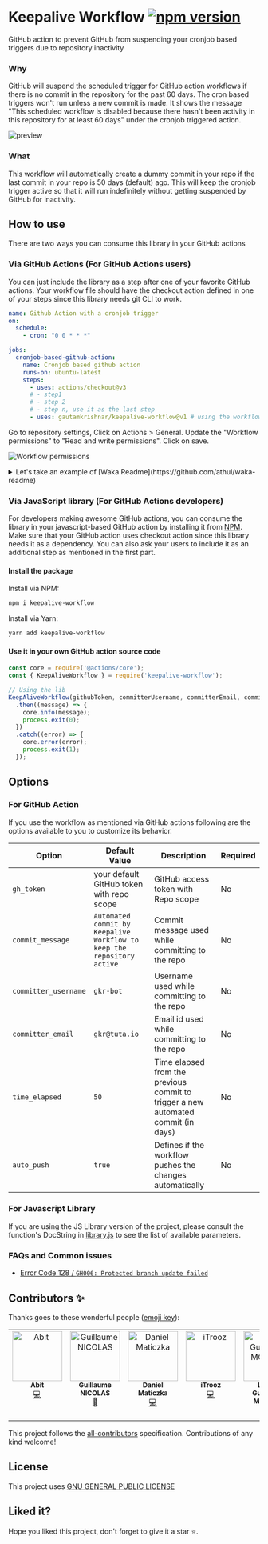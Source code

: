 # Keepalive Workflow [![npm version](https://badge.fury.io/js/keepalive-workflow.svg)](https://badge.fury.io/js/keepalive-workflow)
GitHub action to prevent GitHub from suspending your cronjob based triggers due to repository inactivity

### Why
GitHub will suspend the scheduled trigger for GitHub action workflows if there is no commit in the repository for the past 60 days. The cron based triggers won't run unless a new commit is made. It shows the message "This scheduled workflow is disabled because there hasn't been activity in this repository for at least 60 days" under the cronjob triggered action.

![preview](https://user-images.githubusercontent.com/8397274/105174930-4303e100-5b49-11eb-90ed-95a55697582f.png)

### What
This workflow will automatically create a dummy commit in your repo if the last commit in your repo is 50 days (default) ago.
This will keep the cronjob trigger active so that it will run indefinitely without getting suspended by GitHub for inactivity.

## How to use
There are two ways you can consume this library in your GitHub actions
### Via GitHub Actions (For GitHub Actions users)
You can just include the library as a step after one of your favorite GitHub actions. Your workflow file should have the checkout action defined in one of your steps since this library needs git CLI to work.

```yaml
name: Github Action with a cronjob trigger
on:
  schedule:
    - cron: "0 0 * * *"

jobs:
  cronjob-based-github-action:
    name: Cronjob based github action
    runs-on: ubuntu-latest
    steps:
      - uses: actions/checkout@v3
      # - step1
      # - step 2
      # - step n, use it as the last step
      - uses: gautamkrishnar/keepalive-workflow@v1 # using the workflow with default settings
```
Go to repository settings, Click on Actions > General. Update the "Workflow permissions" to "Read and write permissions". Click on save.
    
   ![Workflow permissions](https://github.com/gautamkrishnar/blog-post-workflow/assets/8397274/26d4c089-dc58-4309-b65a-2acb9a3c08ba)
<details>
  <summary>Let's take an example of [Waka Readme](https://github.com/athul/waka-readme)</summary>

```yaml
name: My awesome readme
on:
  workflow_dispatch:
  schedule:
    # Runs at 12 am UTC
    - cron: "0 0 * * *"

jobs:
  update-readme:
    name: Update this repo's README
    runs-on: ubuntu-latest
    steps:
      - uses: actions/checkout@v3
      - uses: athul/waka-readme@master
        with:
          WAKATIME_API_KEY: ${{ secrets.WAKATIME_API_KEY }}
      - uses: gautamkrishnar/keepalive-workflow@v1 # using the workflow with default settings
```
</details>

### Via JavaScript library (For GitHub Actions developers)
For developers making awesome GitHub actions, you can consume the library in your javascript-based GitHub action by installing it from [NPM](https://www.npmjs.com/package/keepalive-workflow). Make sure that your GitHub action uses checkout action since this library needs it as a dependency.
You can also ask your users to include it as an additional step as mentioned in the first part.

#### Install the package
Install via NPM:
```bash
npm i keepalive-workflow
```

Install via Yarn:
```bash
yarn add keepalive-workflow
```

#### Use it in your own GitHub action source code
```javascript
const core = require('@actions/core');
const { KeepAliveWorkflow } = require('keepalive-workflow');

// Using the lib
KeepAliveWorkflow(githubToken, committerUsername, committerEmail, commitMessage, timeElapsed)
  .then((message) => {
    core.info(message);
    process.exit(0);
  })
  .catch((error) => {
    core.error(error);
    process.exit(1);
  });
```

## Options
### For GitHub Action
If you use the workflow as mentioned via GitHub actions following are the options available to you to customize its behavior.

| Option | Default Value | Description | Required |
|--------|--------|--------|--------|
| `gh_token` | your default GitHub token with repo scope | GitHub access token with Repo scope | No |
| `commit_message` | `Automated commit by Keepalive Workflow to keep the repository active` | Commit message used while committing to the repo | No  |
| `committer_username` | `gkr-bot` | Username used while committing to the repo | No |
| `committer_email` | `gkr@tuta.io` | Email id used while committing to the repo | No |
| `time_elapsed` | `50` | Time elapsed from the previous commit to trigger a new automated commit (in days) | No |
| `auto_push` | `true` | Defines if the workflow pushes the changes automatically | No |

### For Javascript Library
If you are using the JS Library version of the project, please consult the function's DocString in [library.js](library.js) to see the list of available parameters.


### FAQs and Common issues
- [Error Code 128 / `GH006: Protected branch update failed`](https://github.com/gautamkrishnar/keepalive-workflow/discussions/13)

## Contributors ✨

Thanks goes to these wonderful people ([emoji key](https://allcontributors.org/docs/en/emoji-key)):

<!-- ALL-CONTRIBUTORS-LIST:START - Do not remove or modify this section -->
<!-- prettier-ignore-start -->
<!-- markdownlint-disable -->
<table>
  <tbody>
    <tr>
      <td align="center" valign="top" width="14.28%"><a href="https://github.com/abitmore"><img src="https://avatars.githubusercontent.com/u/9946777?v=4?s=100" width="100px;" alt="Abit"/><br /><sub><b>Abit</b></sub></a><br /><a href="https://github.com/gautamkrishnar/keepalive-workflow/commits?author=abitmore" title="Code">💻</a></td>
      <td align="center" valign="top" width="14.28%"><a href="https://github.com/Nigui"><img src="https://avatars.githubusercontent.com/u/6088236?v=4?s=100" width="100px;" alt="Guillaume NICOLAS"/><br /><sub><b>Guillaume NICOLAS</b></sub></a><br /><a href="https://github.com/gautamkrishnar/keepalive-workflow/commits?author=Nigui" title="Documentation">📖</a></td>
      <td align="center" valign="top" width="14.28%"><a href="https://github.com/dmaticzka"><img src="https://avatars.githubusercontent.com/u/113329?v=4?s=100" width="100px;" alt="Daniel Maticzka"/><br /><sub><b>Daniel Maticzka</b></sub></a><br /><a href="https://github.com/gautamkrishnar/keepalive-workflow/commits?author=dmaticzka" title="Code">💻</a></td>
      <td align="center" valign="top" width="14.28%"><a href="https://itrooz.fr"><img src="https://avatars.githubusercontent.com/u/42669835?v=4?s=100" width="100px;" alt="iTrooz"/><br /><sub><b>iTrooz</b></sub></a><br /><a href="https://github.com/gautamkrishnar/keepalive-workflow/commits?author=iTrooz" title="Code">💻</a></td>
      <td align="center" valign="top" width="14.28%"><a href="http://lgmorand.github.io"><img src="https://avatars.githubusercontent.com/u/6757079?v=4?s=100" width="100px;" alt="Louis-Guillaume MORAND"/><br /><sub><b>Louis-Guillaume MORAND</b></sub></a><br /><a href="https://github.com/gautamkrishnar/keepalive-workflow/commits?author=lgmorand" title="Code">💻</a></td>
      <td align="center" valign="top" width="14.28%"><a href="https://github.com/kaovilai"><img src="https://avatars.githubusercontent.com/u/11228024?v=4?s=100" width="100px;" alt="Tiger Kaovilai"/><br /><sub><b>Tiger Kaovilai</b></sub></a><br /><a href="https://github.com/gautamkrishnar/keepalive-workflow/commits?author=kaovilai" title="Documentation">📖</a></td>
      <td align="center" valign="top" width="14.28%"><a href="https://github.com/Howard20181"><img src="https://avatars.githubusercontent.com/u/40033067?v=4?s=100" width="100px;" alt="Howard Wu"/><br /><sub><b>Howard Wu</b></sub></a><br /><a href="https://github.com/gautamkrishnar/keepalive-workflow/commits?author=Howard20181" title="Code">💻</a></td>
    </tr>
  </tbody>
</table>

<!-- markdownlint-restore -->
<!-- prettier-ignore-end -->

<!-- ALL-CONTRIBUTORS-LIST:END -->

This project follows the [all-contributors](https://github.com/all-contributors/all-contributors) specification. Contributions of any kind welcome!

## License
This project uses [GNU GENERAL PUBLIC LICENSE](LICENSE)

## Liked it?

Hope you liked this project, don't forget to give it a star ⭐.

